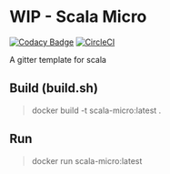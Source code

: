 # WIP - Scala Micro

[![Codacy Badge](https://api.codacy.com/project/badge/Grade/2d02ecbcffaf4851af73c182e568e33c)](https://www.codacy.com/app/machadoit/scala-micro?utm_source=github.com&amp;utm_medium=referral&amp;utm_content=machadoit/scala-micro&amp;utm_campaign=Badge_Grade)
[![CircleCI](https://circleci.com/gh/machadoit/scala-micro.svg?style=svg)](https://circleci.com/gh/machadoit/scala-micro)

A gitter template for scala

## Build (build.sh)
> docker build -t scala-micro:latest .

## Run
> docker run scala-micro:latest
